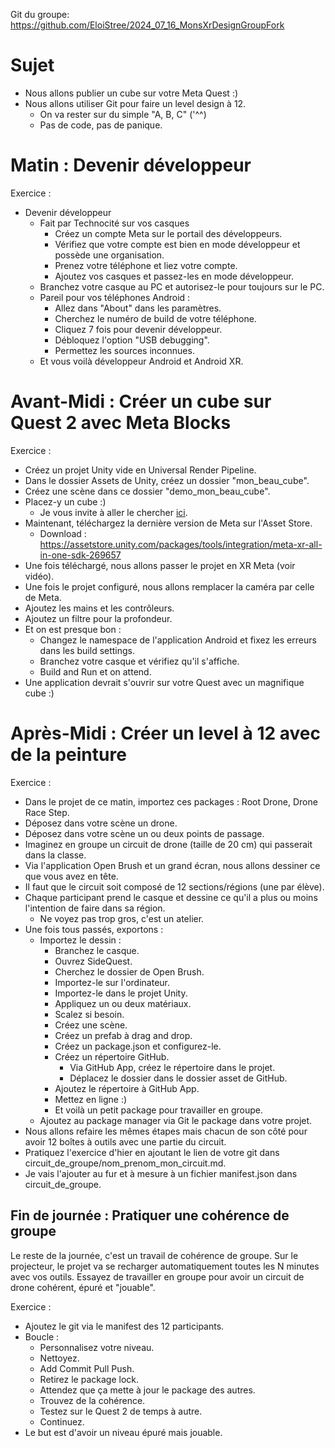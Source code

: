 Git du groupe: https://github.com/EloiStree/2024_07_16_MonsXrDesignGroupFork

# Sujet 

- Nous allons publier un cube sur votre Meta Quest :)
- Nous allons utiliser Git pour faire un level design à 12.
  - On va rester sur du simple "A, B, C" ('^^)
  - Pas de code, pas de panique.

# Matin : Devenir développeur
Exercice : 
- Devenir développeur
  - Fait par Technocité sur vos casques
    - Créez un compte Meta sur le portail des développeurs.
    - Vérifiez que votre compte est bien en mode développeur et possède une organisation.
    - Prenez votre téléphone et liez votre compte.
    - Ajoutez vos casques et passez-les en mode développeur.
  - Branchez votre casque au PC et autorisez-le pour toujours sur le PC.
  - Pareil pour vos téléphones Android :
    - Allez dans "About" dans les paramètres.
    - Cherchez le numéro de build de votre téléphone.
    - Cliquez 7 fois pour devenir développeur.
    - Débloquez l'option "USB debugging".
    - Permettez les sources inconnues.
  - Et vous voilà développeur Android et Android XR.

# Avant-Midi : Créer un cube sur Quest 2 avec Meta Blocks
Exercice : 
- Créez un projet Unity vide en Universal Render Pipeline.
- Dans le dossier Assets de Unity, créez un dossier "mon_beau_cube".
- Créez une scène dans ce dossier "demo_mon_beau_cube".
- Placez-y un cube :)
  - Je vous invite à aller le chercher [ici](https://sketchfab.com/search?features=downloadable&q=companion+cube&type=models).
- Maintenant, téléchargez la dernière version de Meta sur l'Asset Store.
  - Download : https://assetstore.unity.com/packages/tools/integration/meta-xr-all-in-one-sdk-269657
- Une fois téléchargé, nous allons passer le projet en XR Meta (voir vidéo).
- Une fois le projet configuré, nous allons remplacer la caméra par celle de Meta.
- Ajoutez les mains et les contrôleurs.
- Ajoutez un filtre pour la profondeur.
- Et on est presque bon :
  - Changez le namespace de l'application Android et fixez les erreurs dans les build settings.
  - Branchez votre casque et vérifiez qu'il s'affiche.
  - Build and Run et on attend.
- Une application devrait s'ouvrir sur votre Quest avec un magnifique cube :)

# Après-Midi : Créer un level à 12 avec de la peinture
Exercice : 
- Dans le projet de ce matin, importez ces packages : Root Drone, Drone Race Step.
- Déposez dans votre scène un drone.
- Déposez dans votre scène un ou deux points de passage.
- Imaginez en groupe un circuit de drone (taille de 20 cm) qui passerait dans la classe.
- Via l'application Open Brush et un grand écran, nous allons dessiner ce que vous avez en tête.
- Il faut que le circuit soit composé de 12 sections/régions (une par élève).
- Chaque participant prend le casque et dessine ce qu'il a plus ou moins l'intention de faire dans sa région.
  - Ne voyez pas trop gros, c'est un atelier.
- Une fois tous passés, exportons :
  - Importez le dessin :
    - Branchez le casque.
    - Ouvrez SideQuest.
    - Cherchez le dossier de Open Brush.
    - Importez-le sur l'ordinateur.
    - Importez-le dans le projet Unity.
    - Appliquez un ou deux matériaux.
    - Scalez si besoin.
    - Créez une scène.
    - Créez un prefab à drag and drop.
    - Créez un package.json et configurez-le.
    - Créez un répertoire GitHub.
      - Via GitHub App, créez le répertoire dans le projet.
      - Déplacez le dossier dans le dossier asset de GitHub.
    - Ajoutez le répertoire à GitHub App.
    - Mettez en ligne :)
    - Et voilà un petit package pour travailler en groupe.
  - Ajoutez au package manager via Git le package dans votre projet.
- Nous allons refaire les mêmes étapes mais chacun de son côté pour avoir 12 boîtes à outils avec une partie du circuit.
- Pratiquez l'exercice d'hier en ajoutant le lien de votre git dans circuit_de_groupe/nom_prenom_mon_circuit.md.
- Je vais l'ajouter au fur et à mesure à un fichier manifest.json dans circuit_de_groupe.

## Fin de journée : Pratiquer une cohérence de groupe

Le reste de la journée, c'est un travail de cohérence de groupe.
Sur le projecteur, le projet va se recharger automatiquement toutes les N minutes avec vos outils.
Essayez de travailler en groupe pour avoir un circuit de drone cohérent, épuré et "jouable".

Exercice :
- Ajoutez le git via le manifest des 12 participants.
- Boucle :
  - Personnalisez votre niveau.
  - Nettoyez.
  - Add Commit Pull Push.
  - Retirez le package lock.
  - Attendez que ça mette à jour le package des autres.
  - Trouvez de la cohérence.
  - Testez sur le Quest 2 de temps à autre.
  - Continuez.
- Le but est d'avoir un niveau épuré mais jouable.
